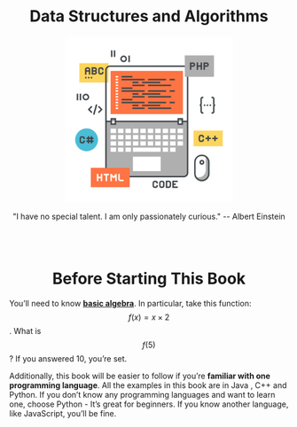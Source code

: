 <h1 align="center">Data Structures and Algorithms</h1>

<div align="center">
  <img src="assets/images/key-visual.svg" alt="Key Visual" width="300"/>
  <br>
  <p>"I have no special talent. I am only passionately curious." -- Albert Einstein</p>
</div>

<br>
<br>

<h1 align="center">Before Starting This Book</h1>

You’ll need to know **[basic algebra](https://en.wikibooks.org/wiki/Basic_Algebra)**. In particular, take this function: $$f(x) = x \times 2$$. What is $$f(5)$$? If you answered 10, you’re set.

Additionally, this book will be easier to follow if you’re **familiar with one programming language**. All the examples in this book are in Java , C++ and Python. If you don’t know any programming languages and want to learn one, choose Python - It’s great for beginners. If you know another language, like JavaScript, you’ll be fine.

